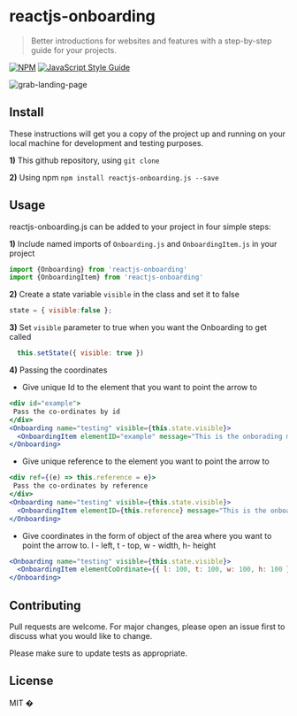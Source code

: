 # reactjs-onboarding



> Better introductions for websites and features with a step-by-step guide for your projects. 

[![NPM](https://img.shields.io/npm/v/reactjs-onboarding.svg)](https://www.npmjs.com/package/reactjs-onboarding) [![JavaScript Style Guide](https://img.shields.io/badge/code_style-standard-brightgreen.svg)](https://standardjs.com)


![grab-landing-page](https://media.giphy.com/media/hQu9D1RzMJolsjtvbL/giphy.gif)

## Install


These instructions will get you a copy of the project up and running on your local machine for development and testing purposes.

**1)** This github repository, using ```git clone```

**2)** Using npm ```npm install reactjs-onboarding.js --save```


## Usage


reactjs-onboarding.js can be added to your project in four simple steps:



**1)** Include named imports of `Onboarding.js` and `OnboardingItem.js` in your project



```jsx
import {Onboarding} from 'reactjs-onboarding'
import {OnboardingItem} from 'reactjs-onboarding'
```


**2)** Create a state variable `visible` in the class and set it to false



```jsx
state = { visible:false };
```


**3)** Set `visible` parameter to true when you want the Onboarding to get called



```jsx
  this.setState({ visible: true })
```


**4)** Passing the coordinates


* Give unique Id to the element that you want to point the arrow to


```jsx
<div id="example">
 Pass the co-ordinates by id
</div>
<Onboarding name="testing" visible={this.state.visible}>
  <OnboardingItem elementID="example" message="This is the onborading message 1" />
</Onboarding>

```

* Give unique reference to the element you want to point the arrow to


```jsx
<div ref={(e) => this.reference = e}>
 Pass the co-ordinates by reference
</div>
<Onboarding name="testing" visible={this.state.visible}>
  <OnboardingItem elementID={this.reference} message="This is the onboarding message 2" />
</Onboarding>

```

* Give coordinates in the form of object of the area where you want to point the arrow to. l - left, t - top, w - width, h- height 


```jsx
<Onboarding name="testing" visible={this.state.visible}>
  <OnboardingItem elementCoOrdinate={{ l: 100, t: 100, w: 100, h: 100 }} message="This is the onboarding message 3" />
</Onboarding>

```


## Contributing


Pull requests are welcome. For major changes, please open an issue first to discuss what you would like to change.

Please make sure to update tests as appropriate.



## License


MIT � [](https://github.com/)
